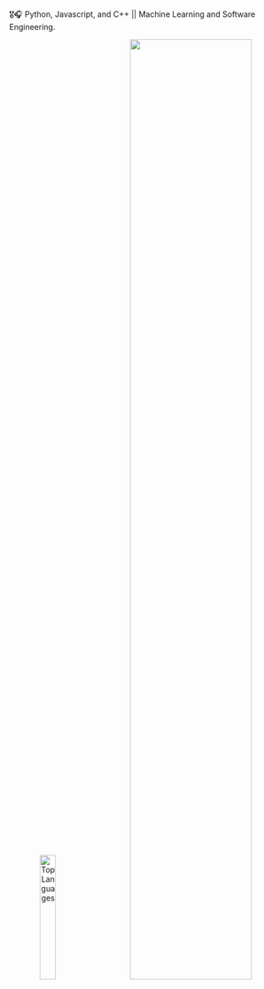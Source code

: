 🎖️🎧 Python, Javascript, and C++ || Machine Learning and Software Engineering.


<p align="center">
<img src="https://github-readme-stats.vercel.app/api/top-langs/?username=iababio&hide=html,css&hide_border=true&theme=tokyonight" alt="Top Languages" width="24%"/>&nbsp;&nbsp;&nbsp;&nbsp;&nbsp;&nbsp;&nbsp;
<img src="https://github-readme-activity-graph.vercel.app/graph?username=iababio&hide_border=true&theme=tokyo-night" width="66%">
<br><br>
<!-- <img src="https://github-readme-streak-stats.herokuapp.com/?user=melch-inno&hide_border=true&theme=tokyonight" alt="Streak Stats" width="47%"/>&nbsp;&nbsp;&nbsp;&nbsp;&nbsp;&nbsp;&nbsp; -->
<!-- <img src="https://github-readme-stats.vercel.app/api?username=melch-inno&hide_border=true&theme=tokyonight" alt="Streak Stats" width="43%"/> -->
</p>

<!---
melch-inno/melch-inno is a ✨ special ✨ repository because its `README.md` (this file) appears on your GitHub profile.
You can click the Preview link to take a look at your changes.
--->

